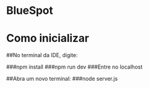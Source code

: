 # BlueSpot

# Como inicializar
##No terminal da IDE, digite:

###npm install
###npm run dev
###Entre no localhost

##Abra um novo terminal:
###node server.js
